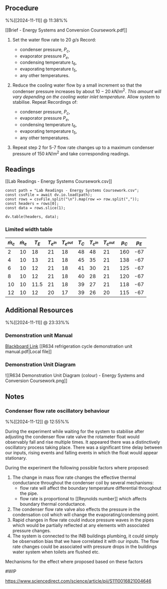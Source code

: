 
## Procedure
%%[[2024-11-11]] @ 11:38%%

[[Brief - Energy Systems and Conversion Coursework.pdf]]

1. Set the water flow rate to $20 \ g/s$
	Record: 
	- condenser pressure, $P_{c}$, 
	- evaporator pressure $P_{e}$, 
	- condensing temperature $t_{6}$, 
	- evaporating temperature $t_{5}$, 
	- any other temperatures.

2. Reduce the cooling water flow by a small increment so that the condenser pressure increases by about $10-20 \ kN/m^{2}$. 
	*This amount will vary depending on the cooling water inlet temperature.*
	Allow system to stabilise.
	Repeat Recordings of:
	- condenser pressure, $P_{c}$, 
	- evaporator pressure $P_{e}$, 
	- condensing temperature $t_{6}$, 
	- evaporating temperature $t_{5}$, 
	- any other temperatures.

3. Repeat step 2 for 5-7 flow rate changes up to a maximum condenser pressure of $150 \ kN/m^{2}$ and take corresponding readings.

## Readings

[[Lab Readings - Energy Systems Coursework.csv]]

```dataviewjs
const path = "Lab Readings - Energy Systems Coursework.csv";
const csvFile = await dv.io.load(path);
const rows = csvFile.split("\n").map(row => row.split(","));
const headers = rows[0];
const data = rows.slice(1);

dv.table(headers, data);
```

### Limited width table

| $\dot m_{c}$ | $\dot m_{e}$ | $T_{E}$ | $T_{e^{in}}$ | $T_{e^{out}}$ | $T_{C}$ | $T_{c^{in}}$ | $T_{c^{out}}$ | $p_{C}$ | $p_{E}$ |
| ------------ | ------------ | ------- | ------------ | ------------- | ------- | ------------ | ------------- | ------- | ------- |
| 2            | 10           | 18      | 21           | 18            | 48      | 48           | 21            | 160     | -67     |
| 4            | 10           | 13      | 21           | 18            | 45      | 35           | 21            | 138     | -67     |
| 6            | 10           | 12      | 21           | 18            | 41      | 30           | 21            | 125     | -67     |
| 8            | 10           | 12      | 21           | 18            | 40      | 28           | 21            | 120     | -67     |
| 10           | 10           | 11.5    | 21           | 18            | 39      | 27           | 21            | 118     | -67     |
| 12           | 10           | 12      | 20           | 17            | 39      | 26           | 20            | 115     | -67     |




## Additional Resources
%%[[2024-11-11]] @ 23:33%%

### Demonstration unit Manual
[Blackboard Link](https://blackboard.lincoln.ac.uk/ultra/courses/_200912_1/outline/file/_9801625_1)
[[R634 refrigeration cycle demonstration unit manual.pdf|Local file]]

### Demonstration Unit Diagram
![[R634 Demonstration Unit Diagram (colour) - Energy Systems and Conversion Coursework.png]]
## Notes

### Condenser flow rate oscillatory behaviour
%%[[2024-11-12]] @ 12:55%%

During the experiment while waiting for the system to stabilise after adjusting the condenser flow rate valve the rotameter float would observably fall and rise multiple times. It appeared there was a distinctively oscillatory process taking place. There was a significant time delay between our inputs, rising events and falling events in which the float would appear stationary. 

During the experiment the following possible factors where proposed:

1. The change in mass flow rate changes the effective thermal conductance throughout the condenser coil by several mechanisms:
   - flow rate will affect the boundary temperature differential throughout the pipe.  
   - flow rate is proportional to [[Reynolds number]] which affects boundary thermal conductance.
2. The condenser flow rate valve also effects the pressure in the condensation coil which will change the evaporating/condensing point.
3. Rapid changes in flow rate could induce pressure waves in the pipes which would be partially reflected at any elements with associated pressure changes.
4. The system is connected to the INB buildings plumbing, it could simply be observation bias that we have correlated it with our inputs. The flow rate changes could be associated with pressure drops in the buildings water system when toilets are flushed etc.

Mechanisms for the effect where proposed based on these factors

#WIP  

https://www.sciencedirect.com/science/article/pii/S1110016821004646

